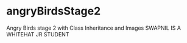 # angryBirdsStage2
Angry Birds stage 2 with Class Inheritance and Images
SWAPNIL IS A WHITEHAT JR STUDENT
